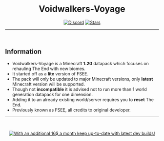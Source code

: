 <h1 align="center">Voidwalkers-Voyage</h1>

<p align="center">
    <a href="https://discord.gg/fm5Gueng"><img src="https://img.shields.io/discord/923817461550297108?color=7289DA&logo=discord&style=for-the-badge&logoColor=7289DA" alt="Discord"/></a>
    <a href="https://github.com/PhoenixCodingStuff/Voidwalkers-Voyage/stargazers"><img src="https://img.shields.io/github/stars/PhoenixCodingStuff/Voidwalkers-Voyage?style=for-the-badge&logo=github&color=yellow" alt="Stars"/></a>
</p>

<hr>

<br>

## Information
- Voidwalkers-Voyage is a Minecraft **1.20** datapack which focuses on rehauling The End with new biomes.
- It started off as a **lite** version of FSEE.
- The pack will only be updated to major Minecraft versions, only **latest** Minecraft version will be supported.
- Though not **incompatible** it is advised not to run more than 1 world generation datapack for one dimension.
- Adding it to an already existing world/server requires you to **reset** The End.
- Previously known as FSEE, all credits to original developer.

<hr>

<br>

<p align="center">
    <a href="https://ko-fi.com/slimecraftsmp"><img src="https://i.imgur.com/24BzK4O.png" alt="With an additional 16$ a month keep up-to-date with latest dev builds!" /></a>
</p>
